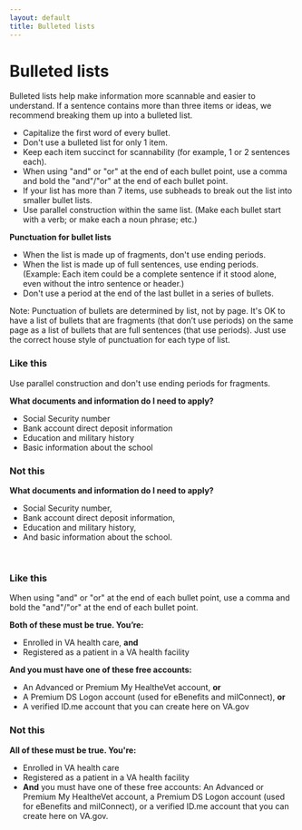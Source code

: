 ```yaml
---
layout: default
title: Bulleted lists
---
```


# Bulleted lists

Bulleted lists help make information more scannable and easier to understand.  If a sentence contains more than three items or ideas, we recommend breaking them up into a bulleted list.

- Capitalize the first word of every bullet.
- Don't use a bulleted list for only 1 item.
- Keep each item succinct for scannability (for example, 1 or 2 sentences each).  
- When using "and" or "or" at the end of each bullet point, use a comma and bold the "and"/"or" at the end of each bullet point. 
- If your list has more than 7 items, use subheads to break out the list into smaller bullet lists.
- Use parallel construction within the same list. (Make each bullet start with a verb; or make each a noun phrase; etc.)


__Punctuation for bullet lists__
- When the list is made up of fragments, don't use ending periods.
- When the list is made up of full sentences, use ending periods. (Example: Each item could be a complete sentence if it stood alone, even without the intro sentence or header.)
- Don't use a period at the end of the last bullet in a series of bullets.

Note: Punctuation of bullets are determined by list, not by page. It's OK to have a list of bullets that are fragments (that don’t use periods) on the same page as a list of bullets that are full sentences (that use periods). Just use the correct house style of punctuation for each type of list.
<br />





<div class="do-dont">
<div class="do-dont__do">
<h3 class="do-dont__heading">Like this</h3>
<div class="do-dont__content" markdown="1"> 
  
 Use parallel construction and don't use ending periods for fragments.
  
__What documents and information do I need to apply?__

- Social Security number
- Bank account direct deposit information
- Education and military history
- Basic information about the school

</div>
</div>

<div class="do-dont__dont">
<h3 class="do-dont__heading">Not this</h3>
<div class="do-dont__content" markdown="1">

__What documents and information do I need to apply?__

- Social Security number,
- Bank account direct deposit information,
- Education and military history,
- And basic information about the school.

</div>
</div>
</div>



<br />



<div class="do-dont">
<div class="do-dont__do">
<h3 class="do-dont__heading">Like this</h3>
<div class="do-dont__content" markdown="1">

When using "and" or "or" at the end of each bullet point, use a comma and bold the "and"/"or" at the end of each bullet point. 
  
__Both of these must be true. You’re:__
- Enrolled in VA health care, __and__
- Registered as a patient in a VA health facility


__And you must have one of these free accounts:__
- An Advanced or Premium My HealtheVet account, __or__
- A Premium DS Logon account (used for eBenefits and milConnect), __or__
- A verified ID.me account that you can create here on VA.gov

</div>
</div>

<div class="do-dont__dont">
<h3 class="do-dont__heading">Not this</h3>
<div class="do-dont__content" markdown="1">
 
__All of these must be true. You're:__ 

- Enrolled in VA health care
- Registered as a patient in a VA health facility
- __And__ you must have one of these free accounts: An Advanced or Premium My HealtheVet account, a Premium DS Logon account (used for eBenefits and milConnect), or a verified ID.me account that you can create here on VA.gov.

</div>
</div>

</div>

